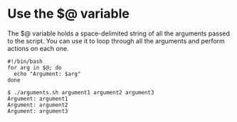 # Use the $@ variable

The $@ variable holds a space-delimited string of all the arguments passed to the script. You can use it to loop through all the arguments and perform actions on each one.

```shell
#!/bin/bash
for arg in $@; do
  echo "Argument: $arg"
done
```

```text
$ ./arguments.sh argument1 argument2 argument3
Argument: argument1
Argument: argument2
Argument: argument3
```
